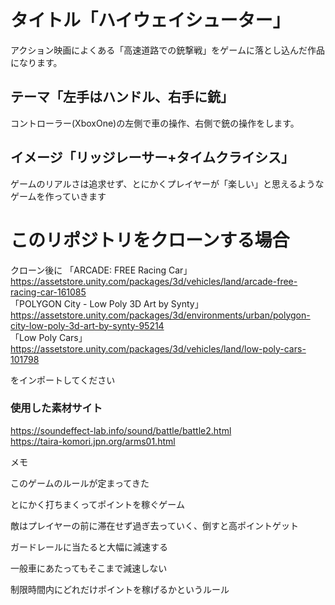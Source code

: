 # タイトル「ハイウェイシューター」
アクション映画によくある「高速道路での銃撃戦」をゲームに落とし込んだ作品になります。
## テーマ「左手はハンドル、右手に銃」
コントローラー(XboxOne)の左側で車の操作、右側で銃の操作をします。
## イメージ「リッジレーサー+タイムクライシス」
ゲームのリアルさは追求せず、とにかくプレイヤーが「楽しい」と思えるようなゲームを作っていきます

# このリポジトリをクローンする場合
クローン後に
「ARCADE: FREE Racing Car」https://assetstore.unity.com/packages/3d/vehicles/land/arcade-free-racing-car-161085  
「POLYGON City - Low Poly 3D Art by Synty」　https://assetstore.unity.com/packages/3d/environments/urban/polygon-city-low-poly-3d-art-by-synty-95214  
「Low Poly Cars」https://assetstore.unity.com/packages/3d/vehicles/land/low-poly-cars-101798
  
をインポートしてください



### 使用した素材サイト
https://soundeffect-lab.info/sound/battle/battle2.html  
https://taira-komori.jpn.org/arms01.html



メモ

このゲームのルールが定まってきた

とにかく打ちまくってポイントを稼ぐゲーム

敵はプレイヤーの前に滞在せず過ぎ去っていく、倒すと高ポイントゲット

ガードレールに当たると大幅に減速する

一般車にあたってもそこまで減速しない

制限時間内にどれだけポイントを稼げるかというルール
